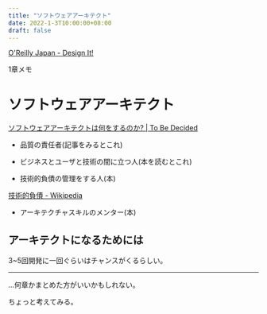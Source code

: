 ```yaml
---
title: "ソフトウェアアーキテクト"
date: 2022-1-3T10:00:00+08:00
draft: false
---
```

[O'Reilly Japan - Design It!](https://www.oreilly.co.jp/books/9784873118956/)



1章メモ



# ソフトウェアアーキテクト



[ソフトウェアアーキテクトは何をするのか? | To Be Decided](https://www.kaitoy.xyz/2016/01/11/who-is-software-architect/)



+ 品質の責任者(記事をみるとこれ)



+ ビジネスとユーザと技術の間に立つ人(本を読むとこれ)



+ 技術的負債の管理をする人(本)



[技術的負債 - Wikipedia](https://ja.wikipedia.org/wiki/%E6%8A%80%E8%A1%93%E7%9A%84%E8%B2%A0%E5%82%B5)



+ アーキテクチャスキルのメンター(本)



## アーキテクトになるためには



3~5回開発に一回ぐらいはチャンスがくるらしい。





---



...何章かまとめた方がいいかもしれない。



ちょっと考えてみる。
